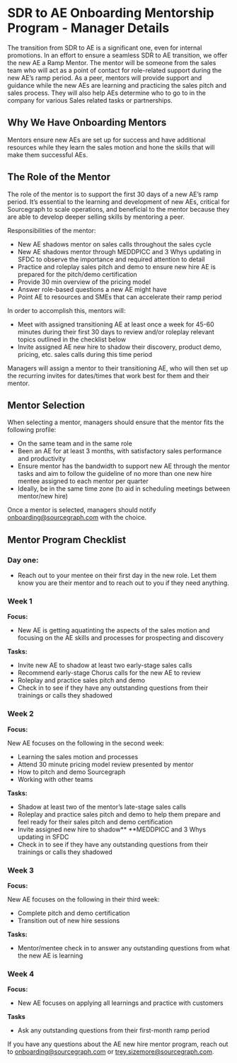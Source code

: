 # **SDR to AE Onboarding Mentorship Program - Manager Details**

The transition from SDR to AE is a significant one, even for internal promotions. In an effort to ensure a seamless SDR to AE transition, we offer the new AE a Ramp Mentor. The mentor will be someone from the sales team who will act as a point of contact for role-related support during the new AE’s ramp period. As a peer, mentors will provide support and guidance while the new AEs are learning and practicing the sales pitch and sales process. They will also help AEs determine who to go to in the company for various Sales related tasks or partnerships. 

## Why We Have Onboarding Mentors

Mentors ensure new AEs are set up for success and have additional resources while they learn the sales motion and hone the skills that will make them successful AEs.

## The Role of the Mentor

The role of the mentor is to support the first 30 days of a new AE’s ramp period. It’s essential to the learning and development of new AEs, critical for Sourcegraph to scale operations, and beneficial to the mentor because they are able to develop deeper selling skills by mentoring a peer. 

Responsibilities of the mentor:  



* New AE shadows mentor on sales calls throughout the sales cycle
* New AE shadows mentor through MEDDPICC and 3 Whys updating in SFDC to observe the importance and required attention to detail
* Practice and roleplay sales pitch and demo to ensure new hire AE is prepared for the pitch/demo certification
* Provide 30 min overview of the pricing model
* Answer role-based questions a new AE might have
* Point AE to resources and SMEs that can accelerate their ramp period 

In order to accomplish this, mentors will:



* Meet with assigned transitioning AE at least once a week for 45-60 minutes during their first 30 days to review and/or roleplay relevant topics outlined in the checklist below 
* Invite assigned AE new hire to shadow their discovery, product demo, pricing, etc. sales calls during this time period 

Managers will assign a mentor to their transitioning AE, who will then set up the recurring invites for dates/times that work best for them and their mentor.


## Mentor Selection

When selecting a mentor, managers should ensure that the mentor fits the following profile:



* On the same team and in the same role
* Been an AE for at least 3 months, with satisfactory sales performance and productivity
* Ensure mentor has the bandwidth to support new AE  through the mentor tasks and aim to follow the guideline of no more than one new hire mentee assigned to each mentor per quarter
* Ideally, be in the same time zone (to aid in scheduling meetings between mentor/new hire)

Once a mentor is selected, managers should notify [onboarding@sourcegraph.com](mailto:onboarding@sourcegraph.com) with the choice. 

## Mentor Program Checklist

### Day one: 


* Reach out to your mentee on their first day in the new role. Let them know you are their mentor and to reach out to you if they need anything. 

### Week 1 
**Focus:**



* New AE is getting aquatinting the aspects of the sales motion and focusing on the AE skills and processes for prospecting and discovery

**Tasks:**



* Invite new AE to shadow at least two early-stage  sales calls 
* Recommend early-stage Chorus calls for the new AE to review 
* Roleplay and practice sales pitch and demo 
* Check in to see if they have any outstanding questions from their trainings or calls they shadowed 

### Week 2 
**Focus:**

New AE focuses on the following in the second week: 



* Learning the sales motion and processes 
* Attend 30 minute pricing model review presented by mentor
* How to pitch and demo Sourcegraph
* Working with other teams 

**Tasks:**



* Shadow at least two of the mentor’s late-stage sales calls 
* Roleplay and practice sales pitch and demo to help them prepare and feel ready for their sales pitch and demo certification
* Invite assigned new hire to shadow** **MEDDPICC and 3 Whys updating in SFDC
* Check in to see if they have any outstanding questions from their trainings or calls they shadowed 

### Week 3 
**Focus:**

New AE focuses on the following in their third week: 


* Complete pitch and demo certification 
* Transition out of new hire sessions

**Tasks:**



* Mentor/mentee check in to answer any outstanding questions from what the new AE is learning 

### Week 4 
**Focus:**



* New AE focuses on applying all learnings and practice with customers 

**Tasks** 



* Ask any outstanding questions from their first-month ramp period 

If you have any questions about the AE new hire mentor program, reach out to [onboarding@sourcegraph.com](mailto:onboarding@sourcegraph.com) or [trey.sizemore@sourcegraph.com](mailto:trey.sizemore@sourcegraph.com). 
